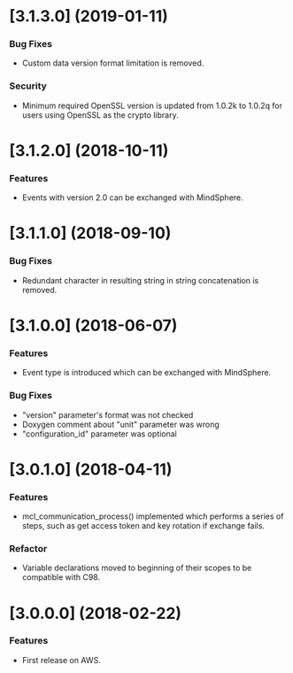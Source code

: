 # [3.1.3.0] (2019-01-11)

### Bug Fixes

* Custom data version format limitation is removed.

### Security

* Minimum required OpenSSL version is updated from 1.0.2k to 1.0.2q for users using OpenSSL as the crypto library.

# [3.1.2.0] (2018-10-11)

### Features

* Events with version 2.0 can be exchanged with MindSphere.

# [3.1.1.0] (2018-09-10)

### Bug Fixes

* Redundant character in resulting string in string concatenation is removed.

# [3.1.0.0] (2018-06-07)

### Features

* Event type is introduced which can be exchanged with MindSphere.

### Bug Fixes

* "version" parameter's format was not checked
* Doxygen comment about "unit" parameter was wrong
* "configuration_id" parameter was optional

# [3.0.1.0] (2018-04-11)

### Features

* mcl_communication_process() implemented which performs a series of steps, such as get access token and key rotation if exchange fails.

### Refactor

* Variable declarations moved to beginning of their scopes to be compatible with C98.

# [3.0.0.0] (2018-02-22)

### Features

* First release on AWS.

